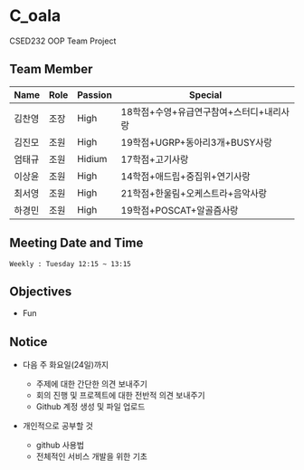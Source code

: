 # C_oala
CSED232 OOP Team Project

## Team Member

|Name|Role|Passion|Special|
|----|----|-------|-------|
|김찬영|조장|High|18학점+수영+유급연구참여+스터디+내리사랑|
|김진모|조원|High|19학점+UGRP+동아리3개+BUSY사랑|
|엄태규|조원|Hidium|17학점+고기사랑|
|이상윤|조원|High|14학점+애드립+중집위+연기사랑|
|최서영|조원|High|21학점+한울림+오케스트라+음악사랑|
|하경민|조원|High|19학점+POSCAT+알골즘사랑|


## Meeting Date and Time

```
Weekly : Tuesday 12:15 ~ 13:15
```

## Objectives
* Fun
 
## Notice
- 다음 주 화요일(24일)까지
   - 주제에 대한 간단한 의견 보내주기
   - 회의 진행 및 프로젝트에 대한 전반적 의견 보내주기
   - Github 계정 생성 및 파일 업로드

- 개인적으로 공부할 것
   - github 사용법
   - 전체적인 서비스 개발을 위한 기초
